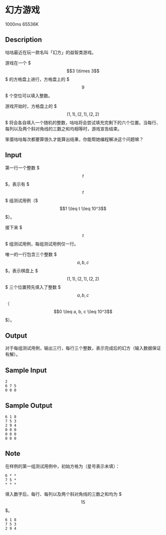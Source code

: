 # 幻方游戏

1000ms  65536K

## Description

咕咕最近在玩一款名叫「幻方」的益智类游戏。

游戏在一个 $$$3 \\times 3$$$ 的方格盘上进行，方格盘上的 $$$9$$$ 个空位可以填入整数。

游戏开始时，方格盘上的 $$$(1,1),(2,1),(2,2)$$$ 将会各自填入一个随机的整数，咕咕将会尝试填充完剩下的六个位置。当每行、每列以及两个斜对角线的三数之和均相等时，游戏宣告结束。

笨蛋咕咕每次都要算很久才能算出结果，你能帮她编程解决这个问题嘛？

## Input

第一行一个整数 $$$t$$$，表示有 $$$t$$$ 组测试用例（$$$1 \\leq t \\leq 10^3$$$）。

接下来 $$$t$$$ 组测试用例，每组测试用例仅一行。

唯一的一行包含三个整数 $$$a, b, c$$$，表示棋盘上 $$$(1,1),(2,1),(2,2)$$$ 三个位置预先填入了整数 $$$a, b, c$$$（$$$0 \\leq a, b, c \\leq 10^3$$$）。

## Output

对于每组测试用例，输出三行，每行三个整数，表示完成后的幻方（输入数据保证有解）。

## Sample Input

```
2
6 7 5
0 0 0
```

## Sample Output

```
6 1 8
7 5 3
2 9 4
0 0 0
0 0 0
0 0 0
```

## Note

在样例的第一组测试用例中，初始方格为（星号表示未填）：

```
6 * *
7 5 *
* * *
```

填入数字后，每行、每列以及两个斜对角线的三数之和均为 $$$15$$$。

```
6 1 8
7 5 3
2 9 4
```
